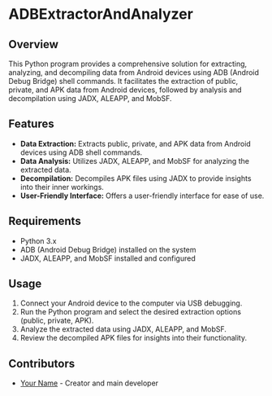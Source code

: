 # ADBExtractorAndAnalyzer 

## Overview
This Python program provides a comprehensive solution for extracting, analyzing, and decompiling data from Android devices using ADB (Android Debug Bridge) shell commands. It facilitates the extraction of public, private, and APK data from Android devices, followed by analysis and decompilation using JADX, ALEAPP, and MobSF.

## Features
- **Data Extraction:** Extracts public, private, and APK data from Android devices using ADB shell commands.
- **Data Analysis:** Utilizes JADX, ALEAPP, and MobSF for analyzing the extracted data.
- **Decompilation:** Decompiles APK files using JADX to provide insights into their inner workings.
- **User-Friendly Interface:** Offers a user-friendly interface for ease of use.

## Requirements
- Python 3.x
- ADB (Android Debug Bridge) installed on the system
- JADX, ALEAPP, and MobSF installed and configured

## Usage
1. Connect your Android device to the computer via USB debugging.
2. Run the Python program and select the desired extraction options (public, private, APK).
3. Analyze the extracted data using JADX, ALEAPP, and MobSF.
4. Review the decompiled APK files for insights into their functionality.

## Contributors
- [Your Name](https://github.com/your_username) - Creator and main developer
